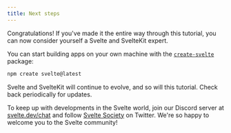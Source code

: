 ```yaml
---
title: Next steps
---
```


Congratulations! If you've made it the entire way through this tutorial, you can now consider yourself a Svelte and SvelteKit expert.

You can start building apps on your own machine with the [`create-svelte`](https://www.npmjs.com/package/create-svelte) package:

```bash
npm create svelte@latest
```

Svelte and SvelteKit will continue to evolve, and so will this tutorial. Check back periodically for updates.

To keep up with developments in the Svelte world, join our Discord server at [svelte.dev/chat](https://svelte.dev/chat) and follow [Svelte Society](https://twitter.com/sveltesociety) on Twitter. We're so happy to welcome you to the Svelte community!
